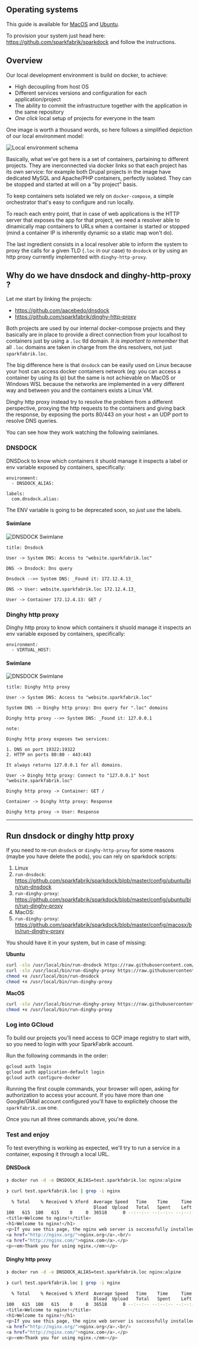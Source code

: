 ## Operating systems

This guide is available for [MacOS](#macosx) and [Ubuntu](#ubuntu-linux).

To provision your system just head here: https://github.com/sparkfabrik/sparkdock and follow the instructions.

## Overview

Our local development environment is build on docker, to achieve:

* High decoupling from host OS
* Different services versions and configuration for each application/project
* The ability to commit the infrastructure together with the application in the same repository
* _One click_ local setup of projects for everyone in the team

One image is worth a thousand words, so here follows a simplified depiction of our local environment model:

![Local environment schema](%image_url%/procedures/local-development-environment--depiction-linux.png)

Basically, what we've got here is a set of containers, partaining to different projects. They are inerconnected via docker links so that each project has its own service: for example both Drupal projects in the image have dedicated MySQL and Apache/PHP containers, perfectly isolated. They can be stopped and started at will on a "by project" basis.

To keep containers sets isolated we rely on `docker-compose`, a simple orchestrator that's easy to configure and run locally.

To reach each entry point, that in case of web applications is the HTTP server that exposes the app for that project, we need a resolver able to dinamically map containers to URLs when a container is started or stopped (mind a container IP is inherently dynamic so a static map won't do).

The last ingredient consists in a local resolver able to inform the system to proxy the calls for a given TLD (`.loc` in our case) to `dnsdock` or by using an http proxy currently implemented with `dinghy-http-proxy`.

## Why do we have dnsdock and dinghy-http-proxy ?

Let me start by linking the projects:

* https://github.com/aacebedo/dnsdock
* https://github.com/sparkfabrik/dinghy-http-proxy

Both projects are used by our internal docker-compose projects and they basically are in place
to provide a direct connection from your localhost to containers just by using a `.loc` tld domain.
*It is important to remember* that all `.loc` domains are taken in charge from the dns resolvers, not just `sparkfabrik.loc`.

The big difference here is that `dnsdock` can be easily used on Linux because your host can access docker containers network (eg: you can access a container by using its ip) but the same is not achievable on MacOS or Windows WSL because the networks are implemented in a very different way and between you and the containers exists a Linux VM.

Dinghy http proxy instead try to resolve the problem from a different perspective, proxying the http requests to the containers and giving back the response, by exposing the ports 80/443 on your host + an UDP port to resolve DNS queries.

You can see how they work watching the following swimlanes.

### DNSDOCK

DNSDock to know which containers it shuold manage it inspects a label or env variable exposed
by containers, specifically:

```
environment:
  - DNSDOCK_ALIAS:

labels:
  com.dnsdock.alias:
```

The ENV variable is going to be deprecated soon, so *just use* the labels.

#### Swimlane

![DNSDOCK Swimlane](%image_url%/guides/swimlane-dnsdock.png)

```
title: Dnsdock

User -> System DNS: Access to "website.sparkfabrik.loc"

DNS -> Dnsdock: Dns query

Dnsdock -->> System DNS: _Found it: 172.12.4.13_

DNS -> User: website.sparkfabrik.loc 172.12.4.13_

User -> Container 172.12.4.13: GET /
```

### Dinghy http proxy

Dinghy http proxy to know which containers it shuold manage it inspects an env variable exposed
by containers, specifically:

```
environment:
  - VIRTUAL_HOST:
```

#### Swimlane

![DNSDOCK Swimlane](%image_url%/guides/swimlane-dinghy-http-proxy.png)

```
title: Dinghy http proxy

User -> System DNS: Access to "website.sparkfabrik.loc"

System DNS -> Dinghy http proxy: Dns query for ".loc" domains

Dinghy http proxy -->> System DNS: _Found it: 127.0.0.1

note:

Dinghy http proxy exposes two services:

1. DNS on port 19322:19322
2. HTTP on ports 80:80 - 443:443

It always returns 127.0.0.1 for all domains.

User -> Dinghy http proxy: Connect to "127.0.0.1" host "website.sparkfabrik.loc"

Dinghy http proxy -> Container: GET /

Container -> Dinghy http proxy: Response

Dinghy http proxy -> User: Response
```

***

## Run dnsdock or dinghy http proxy

If you need to re-run `dnsdock` or `dinghy-http-proxy` for some reasons (maybe you have delete the pods),
you can rely on sparkdock scripts:

1. Linux
  1. `run-dnsdock`: https://github.com/sparkfabrik/sparkdock/blob/master/config/ubuntu/bin/run-dnsdock
  2. `run-dinghy-proxy`: https://github.com/sparkfabrik/sparkdock/blob/master/config/ubuntu/bin/run-dinghy-proxy
2. MacOS:
  1. `run-dinghy-proxy`: https://github.com/sparkfabrik/sparkdock/blob/master/config/macosx/bin/run-dinghy-proxy

You should have it in your system, but in case of missing:

**Ubuntu**

```bash
curl -slo /usr/local/bin/run-dnsdock https://raw.githubusercontent.com/sparkfabrik/sparkdock/master/config/ubuntu/bin/run-dnsdock
curl -slo /usr/local/bin/run-dinghy-proxy https://raw.githubusercontent.com/sparkfabrik/sparkdock/master/config/ubuntu/bin/run-dinghy-proxy
chmod +x /usr/local/bin/run-dnsdock
chmod +x /usr/local/bin/run-dinghy-proxy
```

**MacOS**

```bash
curl -slo /usr/local/bin/run-dinghy-proxy https://raw.githubusercontent.com/sparkfabrik/sparkdock/master/config/macosx/bin/run-dinghy-proxy
chmod +x /usr/local/bin/run-dinghy-proxy
```

### Log into GCloud

To build our projects you'll need access to GCP image registry to start with, so you need to login with your SparkFabrik account.

Run the following commands in the order:

```bash
gcloud auth login
gcloud auth application-default login
gcloud auth configure-docker
```

Running the first couple commands, your browser will open, asking for authorization to access your account. If you have more than one Google/GMail account configured you'll have to explicitely choose the `sparkfabrik.com` one.

Once you run all three commands above, you're done.

### Test and enjoy

To test everything is working as expected, we'll try to run a service in a container, exposing it through a local URL.

#### DNSDock

```bash
❯ docker run -d -e DNSDOCK_ALIAS=test.sparkfabrik.loc nginx:alpine

❯ curl test.sparkfabrik.loc | grep -i nginx

  % Total    % Received % Xferd  Average Speed   Time    Time     Time  Current
                                 Dload  Upload   Total   Spent    Left  Speed
100   615  100   615    0     0  36518      0 --:--:-- --:--:-- --:--:-- 55909
<title>Welcome to nginx!</title>
<h1>Welcome to nginx!</h1>
<p>If you see this page, the nginx web server is successfully installed and
<a href="http://nginx.org/">nginx.org</a>.<br/>
<a href="http://nginx.com/">nginx.com</a>.</p>
<p><em>Thank you for using nginx.</em></p>

```

#### Dinghy http proxy

```bash
❯ docker run -d -e DNSDOCK_ALIAS=test.sparkfabrik.loc nginx:alpine

❯ curl test.sparkfabrik.loc | grep -i nginx

  % Total    % Received % Xferd  Average Speed   Time    Time     Time  Current
                                 Dload  Upload   Total   Spent    Left  Speed
100   615  100   615    0     0  36518      0 --:--:-- --:--:-- --:--:-- 55909
<title>Welcome to nginx!</title>
<h1>Welcome to nginx!</h1>
<p>If you see this page, the nginx web server is successfully installed and
<a href="http://nginx.org/">nginx.org</a>.<br/>
<a href="http://nginx.com/">nginx.com</a>.</p>
<p><em>Thank you for using nginx.</em></p>
```
